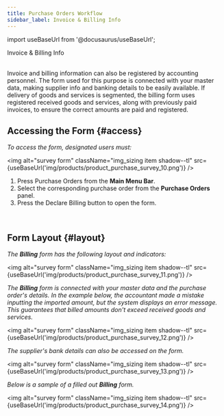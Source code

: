 ```yaml
---
title: Purchase Orders Workflow
sidebar_label: Invoice & Billing Info
---
```


import useBaseUrl from '@docusaurus/useBaseUrl'; 

<span className="hero__title">Invoice & Billing Info</span>
<br/>
<br/>

Invoice and billing information can also be registered by accounting personnel. The form used for this purpose is connected with your master data, making supplier info and banking details to be easily available. If delivery of goods and services is segmented, the billing form uses registered received goods and services, along with previously paid invoices, to ensure the correct amounts are paid and registered.

## Accessing the Form {#access}

<div className="alert alert--secondary">

_To access the form, designated users must:_

<img alt="survey form" className="img_sizing item shadow--tl" src={useBaseUrl('img/products/product_purchase_survey_10.png')} />
<br/>

<div className="margin-left--xl">

1. Press <span className="badge badge--primary">Purchase Orders</span> from the **Main Menu Bar**.
2. Select the corresponding purchase order from the **Purchase Orders** panel.
3. Press the <span className="badge badge--success">Declare Billing</span> button to open the form.

</div>
</div>
<br/>

## Form Layout {#layout}

<div className="alert alert--secondary">

_The **Billing** form has the following layout and indicators:_

<img alt="survey form" className="img_sizing item shadow--tl" src={useBaseUrl('img/products/product_purchase_survey_11.png')} />
<br/>

_The **Billing** form is connected with your master data and the purchase order's details. In the example below, the accountant made a mistake inputting the imported amount, but the system displays an error message. This guarantees that billed amounts don't exceed received goods and services._

<img alt="survey form" className="img_sizing item shadow--tl" src={useBaseUrl('img/products/product_purchase_survey_12.png')} />
<br/>

_The supplier's bank details can also be accessed on the form._

<img alt="survey form" className="img_sizing item shadow--tl" src={useBaseUrl('img/products/product_purchase_survey_13.png')} />
<br/>

_Below is a sample of a filled out **Billing** form._

<img alt="survey form" className="img_sizing item shadow--tl" src={useBaseUrl('img/products/product_purchase_survey_14.png')} />
<br/>

</div>
<br/>